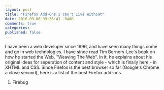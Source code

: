 ```yaml
---
layout: post
title: "Firefox Add-Ons I can't Live Without"
date: 2016-09-06 09:36:41 -0400
comments: true
categories:
published: false
---
```


I have been a web developer since 1996, and have seen many things come and go in web technologies. I have since read Tim Berners-Lee's book on how he started the Web, "Weaving The Web". In it, he explains about his original ideas for seperation of content and style - which is finally here - in XHTML and CSS. Since Firefox is the best browser so far (Google's Chrome a close second), here is a list of the best Firefox add-ons.

1. Firebug
